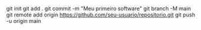 git init
git add .
git commit -m "Meu primeiro software"
git branch -M main
git remote add origin https://github.com/seu-usuario/repositorio.git
git push -u origin main
